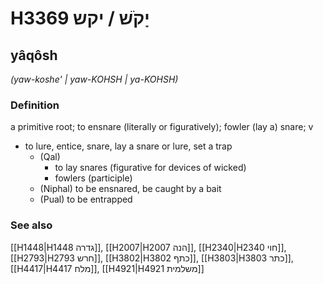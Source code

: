 # H3369 יָקֹשׁ / יקש

## yâqôsh

_(yaw-koshe' | yaw-KOHSH | ya-KOHSH)_

### Definition

a primitive root; to ensnare (literally or figuratively); fowler (lay a) snare; v

- to lure, entice, snare, lay a snare or lure, set a trap
  - (Qal)
    - to lay snares (figurative for devices of wicked)
    - fowlers (participle)
  - (Niphal) to be ensnared, be caught by a bait
  - (Pual) to be entrapped

### See also

[[H1448|H1448 גדרה]], [[H2007|H2007 הנה]], [[H2340|H2340 חוי]], [[H2793|H2793 חרש]], [[H3802|H3802 כתף]], [[H3803|H3803 כתר]], [[H4417|H4417 מלח]], [[H4921|H4921 משלמית]]
